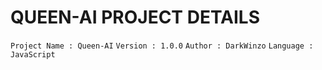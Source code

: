 # QUEEN-AI PROJECT DETAILS

`
Project Name : Queen-AI
`
`
Version : 1.0.0
`
`
Author : DarkWinzo
`
`
Language : JavaScript
`
